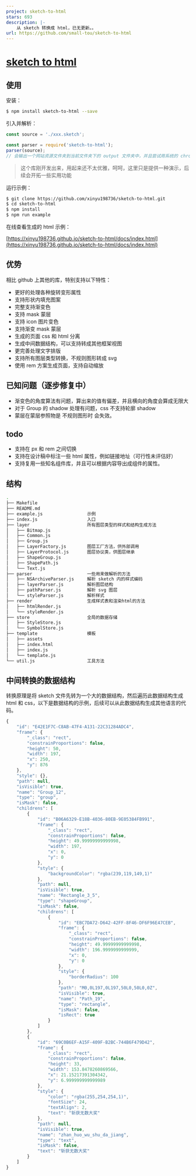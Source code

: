 ```yaml
---
project: sketch-to-html
stars: 693
description: |-
    从 sketch 转换成 html，已无更新。。
url: https://github.com/small-tou/sketch-to-html
---
```


# [sketch to html](https://github.com/xinyu198736/sketch-to-html)

## 使用

安装：

```bash
$ npm install sketch-to-html --save
```

引入并解析：

```javascript
const source = './xxx.sketch';

const parser = require('sketch-to-html');
parser(source);
// 会输出一个网站资源文件夹到当前文件夹下的 output 文件夹中，并且尝试用系统的 chrome 打开页面。
```

> 这个库刚开发出来，用起来还不太优雅，呵呵，这里只是提供一种演示，后续会开拓一些实用功能

运行示例：

```bash
$ git clone https://github.com/xinyu198736/sketch-to-html.git
$ cd sketch-to-html
$ npm install
$ npm run example
```

在线查看生成的 html 示例：

[https://xinyu198736.github.io/sketch-to-html/docs/index.html](https://xinyu198736.github.io/sketch-to-html/docs/index.html)

## 优势

相比 github 上其他的库，特别支持以下特性：

* 更好的处理各种旋转变形属性
* 支持形状内填充图案
* 完整支持渐变色
* 支持 mask 蒙层
* 支持 icon 图片变色
* 支持渐变 mask 蒙层
* 生成的页面 css 和 html 分离
* 生成中间数据结构，可以支持转成其他框架视图
* 更完善处理文字排版
* 支持所有图层类型转换，不规则图形转成 svg
* 使用 rem 方案生成页面，支持自动缩放

## 已知问题（逐步修复中）

* 渐变色的角度算法有问题，算出来的值有偏差，并且横向的角度会算成无限大
* 对于 Group 的 shadow 处理有问题，css 不支持轮廓 shadow
* 蒙层在蒙层参照物是 不规则图形时 会失效。

## todo

* 支持在 px 和 rem 之间切换
* 支持在设计稿中标注一些 html 属性，例如链接地址（可行性未评估好）
* 支持复用一些知名组件库，并且可以根据内容导出成组件的属性。

## 结构

```bash
.
├── Makefile
├── README.md
├── example.js                 示例
├── index.js                   入口
├── layer                      所有图层类型的样式和结构生成方法
│   ├── Bitmap.js
│   ├── Common.js
│   ├── Group.js
│   ├── LayerFactory.js        图层工厂方法，供外部调用
│   ├── LayerProtocol.js       图层协议类，供图层继承
│   ├── ShapeGroup.js
│   ├── ShapePath.js
│   └── Text.js
├── parser                     一些用来做解析的方法
│   ├── NSArchiveParser.js     解析 sketch 内的样式编码
│   ├── layerParser.js         解析图层结构
│   ├── pathParser.js          解析 svg 图层
│   └── styleParser.js         解析样式
├── render                     生成样式表和渲染html的方法
│   ├── htmlRender.js
│   └── styleRender.js
├── store                      全局的数据存储
│   ├── StyleStore.js
│   └── SymbolStore.js
├── template                   模板
│   ├── assets
│   ├── index.html
│   ├── index.js
│   └── template.js
└── util.js                    工具方法

```
## 中间转换的数据结构

转换原理是将 sketch 文件先转为一个大的数据结构，然后遍历此数据结构生成 html 和 css，以下是数据结构的示例，后续可以从此数据结构生成其他语言的代码。

```javascript
{
    "id": "E42E1F7C-C8AB-47F4-A131-22C31284ADC4",
    "frame": {
        "_class": "rect",
        "constrainProportions": false,
        "height": 50,
        "width": 197,
        "x": 250,
        "y": 876
    },
    "style": {},
    "path": null,
    "isVisible": true,
    "name": "Group_12",
    "type": "group",
    "isMask": false,
    "childrens": [
        {
            "id": "B06A6329-E18B-4036-80EB-9E05384FB991",
            "frame": {
                "_class": "rect",
                "constrainProportions": false,
                "height": 49.99999999999998,
                "width": 197,
                "x": 0,
                "y": 0
            },
            "style": {
                "backgroundColor": "rgba(239,119,149,1)"
            },
            "path": null,
            "isVisible": true,
            "name": "Rectangle_3_5",
            "type": "shapeGroup",
            "isMask": false,
            "childrens": [
                {
                    "id": "EBC7DA72-D642-42FF-8F46-DF6F96E47CEB",
                    "frame": {
                        "_class": "rect",
                        "constrainProportions": false,
                        "height": 49.99999999999998,
                        "width": 196.9999999999999,
                        "x": 0,
                        "y": 0
                    },
                    "style": {
                        "borderRadius": 100
                    },
                    "path": "M0,0L197,0L197,50L0,50L0,0Z",
                    "isVisible": true,
                    "name": "Path_19",
                    "type": "rectangle",
                    "isMask": false,
                    "isRect": true
                }
            ]
        },
        {
            "id": "69C0B6EF-A15F-409F-B2BC-744B6F479D42",
            "frame": {
                "_class": "rect",
                "constrainProportions": false,
                "height": 33,
                "width": 153.8478260869566,
                "x": 21.15217391304342,
                "y": 6.999999999999989
            },
            "style": {
                "color": "rgba(255,254,254,1)",
                "fontSize": 24,
                "textAlign": 2,
                "text": "斩获无数大奖"
            },
            "path": null,
            "isVisible": true,
            "name": "zhan_huo_wu_shu_da_jiang",
            "type": "text",
            "isMask": false,
            "text": "斩获无数大奖"
        }
    ]
}
```
